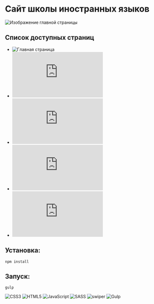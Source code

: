 # Сайт школы иностранных языков

![Изображение главной страницы](https://user-images.githubusercontent.com/58606474/176136937-b4d05766-34ed-4cb9-b2db-f2b7cfb67c26.jpg)

## Список доступных страниц
* ![Главная страница](https://speaky-school-site.netlify.app/)
* ![Страница онлайн-уроков для детей](https://speaky-school-site.netlify.app/kids-online.html)
* ![Страница оффлайн-уроков для детей](https://speaky-school-site.netlify.app/kids-offline.html)
* ![Страница обучения для взрослых](https://speaky-school-site.netlify.app/for-adults.html)
* ![Страница публичной оферты](https://speaky-school-site.netlify.app/offer.html)

## Установка:
```
npm install
```

## Запуск:
```
gulp
```

![CSS3](https://img.shields.io/badge/css3-%231572B6.svg?style=for-the-badge&logo=css3&logoColor=white)
![HTML5](https://img.shields.io/badge/html5-%23E34F26.svg?style=for-the-badge&logo=html5&logoColor=white)
![JavaScript](https://img.shields.io/badge/javascript-%23323330.svg?style=for-the-badge&logo=javascript&logoColor=%23F7DF1E)
![SASS](https://img.shields.io/badge/SASS-hotpink.svg?style=for-the-badge&logo=SASS&logoColor=white)
![swiper](https://img.shields.io/badge/swiper-%236332F6.svg?&style=for-the-badge&logo=swiper&logoColor=white")
![Gulp](https://img.shields.io/badge/GULP-%23CF4647.svg?style=for-the-badge&logo=gulp&logoColor=white)
